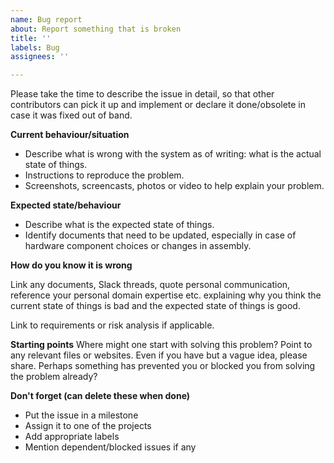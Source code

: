 ```yaml
---
name: Bug report
about: Report something that is broken
title: ''
labels: Bug
assignees: ''

---
```


Please take the time to describe the issue in detail, so that other contributors can pick it up and implement or declare it done/obsolete in case it was fixed out of band.

**Current behaviour/situation**
* Describe what is wrong with the system as of writing: what is the actual state of things.
* Instructions to reproduce the problem.
* Screenshots, screencasts, photos or video to help explain your problem.

**Expected state/behaviour**
* Describe what is the expected state of things.
* Identify documents that need to be updated, especially in case of hardware component choices or changes in assembly.

**How do you know it is wrong**

Link any documents, Slack threads, quote personal communication, reference your personal domain expertise etc. explaining why you think the current state of things is bad and the expected state of things is good.

Link to requirements or risk analysis if applicable.

**Starting points**
Where might one start with solving this problem? Point to any relevant files or websites. Even if you have but a vague idea, please share. Perhaps something has prevented you or blocked you from solving the problem already?

**Don't forget (can delete these when done)**
* Put the issue in a milestone
* Assign it to one of the projects
* Add appropriate labels
* Mention dependent/blocked issues if any
